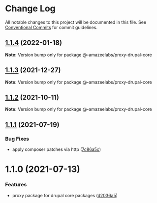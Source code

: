 # Change Log

All notable changes to this project will be documented in this file.
See [Conventional Commits](https://conventionalcommits.org) for commit guidelines.

## [1.1.4](https://github.com/AmazeeLabs/silverback-mono/compare/@-amazeelabs/proxy-drupal-core@1.1.3...@-amazeelabs/proxy-drupal-core@1.1.4) (2022-01-18)

**Note:** Version bump only for package @-amazeelabs/proxy-drupal-core





## [1.1.3](https://github.com/AmazeeLabs/silverback-mono/compare/@-amazeelabs/proxy-drupal-core@1.1.2...@-amazeelabs/proxy-drupal-core@1.1.3) (2021-12-27)

**Note:** Version bump only for package @-amazeelabs/proxy-drupal-core





## [1.1.2](https://github.com/AmazeeLabs/silverback-mono/compare/@-amazeelabs/proxy-drupal-core@1.1.1...@-amazeelabs/proxy-drupal-core@1.1.2) (2021-10-11)

**Note:** Version bump only for package @-amazeelabs/proxy-drupal-core





## [1.1.1](https://github.com/AmazeeLabs/silverback-mono/compare/@-amazeelabs/proxy-drupal-core@1.1.0...@-amazeelabs/proxy-drupal-core@1.1.1) (2021-07-19)


### Bug Fixes

* apply composer patches via http ([7c86a5c](https://github.com/AmazeeLabs/silverback-mono/commit/7c86a5c31648e8348c7b21b9d0af4784e4040302))





# 1.1.0 (2021-07-13)


### Features

* proxy package for drupal core packages ([d2036a5](https://github.com/AmazeeLabs/silverback-mono/commit/d2036a5a34c134969727a5fae12eda8993fc8fe4))
